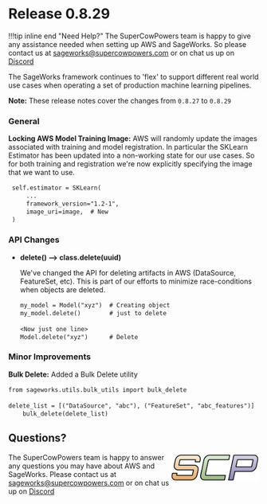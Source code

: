 # Release 0.8.29

!!!tip inline end "Need Help?"
    The SuperCowPowers team is happy to give any assistance needed when setting up AWS and SageWorks. So please contact us at [sageworks@supercowpowers.com](mailto:sageworks@supercowpowers.com) or on chat us up on [Discord](https://discord.gg/WHAJuz8sw8) 

The SageWorks framework continues to 'flex' to support different real world use cases when operating a set of production machine learning pipelines.

**Note:** These release notes cover the changes from `0.8.27` to `0.8.29`


### General
**Locking AWS Model Training Image:** AWS will randomly update the images associated with training and model registration. In particular the SKLearn Estimator has been updated into a non-working state for our use cases. So for both training and registration we're now explicitly specifying the image that we want to use.

   ```
    self.estimator = SKLearn(
        ...
        framework_version="1.2-1",
        image_uri=image,  # New
    )
   ```


### API Changes

- **delete() --> class.delete(uuid)**
    
    We've changed the API for deleting artifacts in AWS (DataSource, FeatureSet, etc). This is part of our efforts to minimize race-conditions when objects are deleted. 
    
    ```
    my_model = Model("xyz")  # Creating object
    my_model.delete()        # just to delete
    
    <Now just one line>
    Model.delete("xyz")      # Delete
    ```
	
### Minor Improvements
**Bulk Delete:**
Added a Bulk Delete utility

```
from sageworks.utils.bulk_utils import bulk_delete

delete_list = [("DataSource", "abc"), ("FeatureSet", "abc_features")]
    bulk_delete(delete_list)
```

## Questions?
<img align="right" src="../../images/scp.png" width="180">

The SuperCowPowers team is happy to answer any questions you may have about AWS and SageWorks. Please contact us at [sageworks@supercowpowers.com](mailto:sageworks@supercowpowers.com) or on chat us up on [Discord](https://discord.gg/WHAJuz8sw8) 


